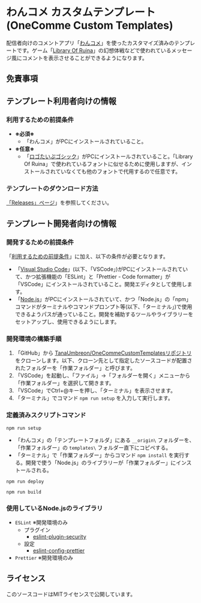 # わんコメ カスタムテンプレート(OneComme Custom Templates)

配信者向けのコメントアプリ「[わんコメ](https://onecomme.com/)」を使ったカスタマイズ済みのテンプレートです。ゲーム「[Library Of Ruina](https://store.steampowered.com/app/1256670/Library_Of_Ruina/)」の幻想体戦などで使われているメッセージ風にコメントを表示させることができるようになります。

## 免責事項

## テンプレート利用者向けの情報

### 利用するための前提条件

- **※必須※**
  - 「わんコメ」がPCにインストールされていること。
- **※任意※**
  - 「[ロゴたいぷゴシック](http://www.fontna.com/blog/1226/)」がPCにインストールされていること。「Library Of Ruina」で使われているフォントに似せるために使用しますが、インストールされていなくても他のフォントで代用するので任意です。

### テンプレートのダウンロード方法

[「Releases」ページ](https://github.com/TanaUmbreon/OneCommeCustomTemplates/releases)」を参照してください。

## テンプレート開発者向けの情報

### 開発するための前提条件

「[利用するための前提条件](#利用するための前提条件)」に加え、以下の条件が必要となります。

- 「[Visual Studio Code](https://code.visualstudio.com/)」(以下、「VSCode」)がPCにインストールされていて、かつ拡張機能の「ESLint」と「Prettier - Code formatter」が「VSCode」にインストールされていること。開発エディタとして使用します。
- 「[Node.js](https://nodejs.org/ja)」がPCにインストールされていて、かつ「Node.js」の「npm」コマンドがターミナルやコマンドプロンプト等(以下、「ターミナル」)で使用できるようパスが通っていること。開発を補助するツールやライブラリーをセットアップし、使用できるようにします。

### 開発環境の構築手順

1. 「GitHub」から [TanaUmbreon/OneCommeCustomTemplatesリポジトリ](https://github.com/TanaUmbreon/OneCommeCustomTemplates) をクローンします。以下、クローン先として指定したソースコードが配置されたフォルダーを「作業フォルダー」と呼びます。
2. 「VSCode」を起動し、「ファイル」→「フォルダーを開く」メニューから「作業フォルダー」を選択して開きます。
3. 「VSCode」でCtrl+@キーを押し、「ターミナル」を表示させます。
4. 「ターミナル」でコマンド `npm run setup` を入力して実行します。

### 定義済みスクリプトコマンド

`npm run setup`

- 「わんコメ」の「テンプレートフォルダ」にある `__origin\` フォルダーを、「作業フォルダー」の `templates\` フォルダー直下にコピペする。
- 「ターミナル」で「作業フォルダー」からコマンド `npm install` を実行する。開発で使う「Node.js」のライブラリーが「作業フォルダー」にインストールされる。

`npm run deploy`

`npm run build`

### 使用しているNode.jsのライブラリ

- `ESLint` ※開発環境のみ
  - プラグイン
    - [eslint-plugin-security](https://github.com/eslint-community/eslint-plugin-security)
  - 設定
    - [eslint-config-prettier](https://github.com/prettier/eslint-config-prettier)
- `Prettier` ※開発環境のみ

## ライセンス

このソースコードはMITライセンスで公開しています。
